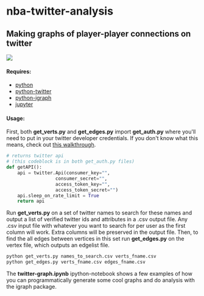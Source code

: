# nba-twitter-analysis
## Making graphs of player-player connections on twitter

<img src="https://i.imgur.com/rg3jmua.png">

#### Requires:
  * [python](https://www.python.org/)
  * [python-twitter](https://python-twitter.readthedocs.io/en/latest/installation.html)
  * [python-igraph](https://igraph.org/python/)
  * [jupyter](http://jupyter.org/install)
   
#### Usage:
First, both <b>get_verts.py</b> and <b>get_edges.py</b> import <b>get_auth.py</b> where you'll need to put in your twitter developer credentials. If you don't know what this means, check out [this walkthrough](https://python-twitter.readthedocs.io/en/latest/getting_started.html).

```python
# returns twitter api
# (this codeblock is in both get_auth.py files)
def getAPI():
    api = twitter.Api(consumer_key="",
                  consumer_secret="",
                  access_token_key="",
                  access_token_secret="")
    api.sleep_on_rate_limit = True
    return api
```

Run <b>get_verts.py</b> on a set of twitter names to search for these names and output a list of verified twitter ids and attributes in a .csv output file. Any .csv input file with whatever you want to search for per user as the first column will work. Extra columns will be preserved in the output file. Then, to find the all edges between vertices in this set run <b>get_edges.py</b> on the vertex file, which outputs an edgelist file. 

```sh
python get_verts.py names_to_search.csv verts_fname.csv
python get_edges.py verts_fname.csv edges_fname.csv
```

The <b>twitter-graph.ipynb</b> ipython-notebook shows a few examples of how you can programmatically generate some cool graphs and do analysis with the igraph package. 

